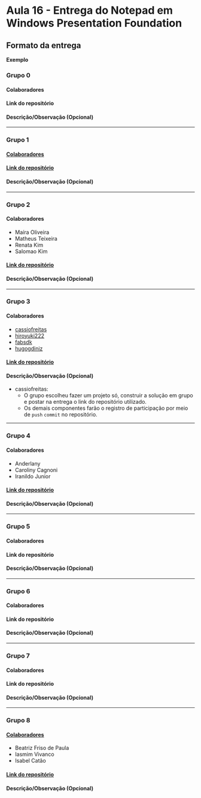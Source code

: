 # Aula 16 - Entrega do Notepad em Windows Presentation Foundation

## Formato da entrega

**Exemplo**

### Grupo 0

#### Colaboradores

#### Link do repositório

#### Descrição/Observação (Opcional)

----

### Grupo 1

#### [Colaboradores](https://github.com/jaquerossetto/Aula16-WPF/blob/main/README.md)


#### [Link do repositório](https://github.com/jaquerossetto/Aula16-WPF)

#### Descrição/Observação (Opcional)

----

### Grupo 2

#### Colaboradores
* Maíra Oliveira
* Matheus Teixeira
* Renata Kim
* Salomao Kim

#### [Link do repositório](https://github.com/sekimzero/Aula16-WPF)

#### Descrição/Observação (Opcional)

----

### Grupo 3

#### Colaboradores
- [cassiofreitas](https://github.com/cassiofreitas)
- [hiroyuki222](https://github.com/hiroyuki222)
- [fabsdk](https://github.com/fabsdk)
- [hugogdiniz](https://github.com/hugogdiniz)

#### [Link do repositório](https://github.com/cassiofreitas/dhme_aulas_e_exercicios/tree/main/Aula16Atividade1)

#### Descrição/Observação (Opcional)
- cassiofreitas:
  - O grupo escolheu fazer um projeto só, construir a solução em grupo e postar na entrega o link do repositório utilizado.
  - Os demais componentes farão o registro de participação por meio de `push` `commit` no repositório.  

----

### Grupo 4

#### Colaboradores
- Anderlany 
- Caroliny Cagnoni
- Iranildo Junior

#### [Link do repositório](https://github.com/lanyarag/WpfApp.git)

#### Descrição/Observação (Opcional)

----

### Grupo 5

#### Colaboradores

#### Link do repositório

#### Descrição/Observação (Opcional)

----

### Grupo 6

#### Colaboradores

#### Link do repositório

#### Descrição/Observação (Opcional)

----

### Grupo 7

#### Colaboradores

#### Link do repositório

#### Descrição/Observação (Opcional)

----

### Grupo 8

#### [Colaboradores](https://github.com/IasmimVivanco/Aula_16/blob/main/README.md)
- Beatriz Friso de Paula
- Iasmim Vivanco
- Isabel Catão

#### [Link do repositório](https://github.com/IasmimVivanco/Aula_16)

#### Descrição/Observação (Opcional)



